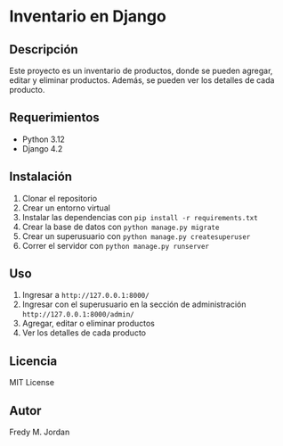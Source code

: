 # Inventario en Django

## Descripción

Este proyecto es un inventario de productos, donde se pueden agregar, editar y eliminar productos. Además, se pueden ver los detalles de cada producto.

## Requerimientos

- Python 3.12
- Django 4.2

## Instalación

1. Clonar el repositorio
2. Crear un entorno virtual
3. Instalar las dependencias con `pip install -r requirements.txt`
4. Crear la base de datos con `python manage.py migrate`
5. Crear un superusuario con `python manage.py createsuperuser`
6. Correr el servidor con `python manage.py runserver`

## Uso

1. Ingresar a `http://127.0.0.1:8000/`
2. Ingresar con el superusuario en la sección de administración `http://127.0.0.1:8000/admin/`
3. Agregar, editar o eliminar productos
4. Ver los detalles de cada producto

## Licencia

MIT License

## Autor

Fredy M. Jordan 